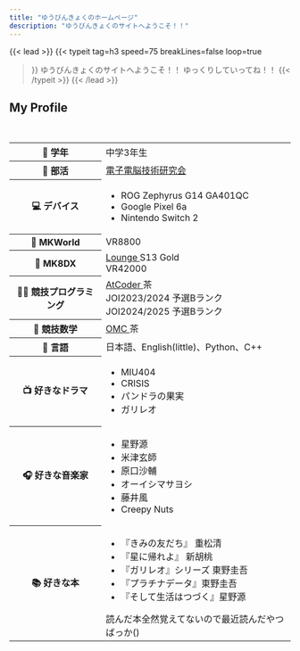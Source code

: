 ```yaml
---
title: "ゆうびんきょくのホームページ"
description: "ゆうびんきょくのサイトへようこそ！！"
---
```


{{< lead >}}
{{< typeit 
  tag=h3
  speed=75
  breakLines=false
  loop=true
>}}
ゆうびんきょくのサイトへようこそ！！
ゆっくりしていってね！！
{{< /typeit >}}
{{< /lead >}}

## My Profile
<div class="display-table">
<table class="about-me">
    <tr>
        <th scope="row">🎒 学年</th>
        <td>中学3年生 </td>
    </tr>
    <tr>
        <th scope="row">🏫 部活</th>
        <td><a href= "https://tsukuba-denden.github.io/" >電子電脳技術研究会</a> </td>
    </tr>
    <tr>
        <th scope="row">💻 デバイス</th>
        <td>
            <ul>
                <li>ROG Zephyrus G14 GA401QC</li>
                <li>Google Pixel 6a</li>
                <li>Nintendo Switch 2</li>
            </ul>
        </td>
    </tr>
    <tr>
        <th scope="row">🚗 MKWorld</th>
        <td>
            VR8800
        </td>
    </tr>
    <tr>
        <th scope="row">🚗 MK8DX</th>
        <td><a href= "https://www.mk8dx-lounge.com/PlayerDetails/40789"> Lounge </a>  S13 Gold <br> VR42000 </td>
    </tr>
    <tr>
        <th scope="row">🧑‍💻 競技プログラミング</th>
        <td><a href= "https://atcoder.jp/users/yuubinnkyoku"> AtCoder </a> 茶 
        <br> JOI2023/2024 予選Bランク
        <br> JOI2024/2025 予選Bランク</td>
        </br>
    </tr>
        <tr>
        <th scope="row">🔢 競技数学</th>
        <td><a href= "https://onlinemathcontest.com/users/yuubinnkyoku"> OMC </a> 茶 </td>
    </tr>
        <tr>
        <th scope="row">📃 言語</th>
        <td>日本語、English(little)、Python、C++</td>
    </tr>
    <tr>
        <th scope="row">📺 好きなドラマ</th>
        <td>
            <ul>
                <li>MIU404</li>
                <li>CRISIS</li>
                <li>パンドラの果実</li>
                <li>ガリレオ</li>
            </ul>
        </td>
    </tr>
        </tr>
        <tr>
        <th scope="row">🎧 好きな音楽家</th>
        <td>
            <ul>
                <li>星野源</li>
                <li>米津玄師</li>
                <li>原口沙輔</li>
                <li>オーイシマサヨシ</li>
                <li>藤井風</li>
                <li>Creepy Nuts</li>
            </ul>
        </td>
    </tr>
        </tr>
        </tr>
        <tr>
        <th scope="row">📚 好きな本</th>
        <td>
            <ul>
                <li>『きみの友だち』 重松清</li>
                <li>『星に帰れよ』 新胡桃</li>
                <li>『ガリレオ』シリーズ 東野圭吾</li>
                <li>『プラチナデータ』東野圭吾</li>
                <li>『そして生活はつづく』星野源</li>
            </ul>
            読んだ本全然覚えてないので最近読んだやつばっか()
        </td>
    </tr>
</table>
</div>